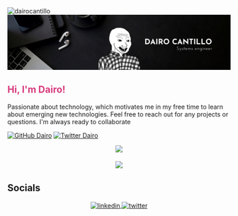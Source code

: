 <img src="https://komarev.com/ghpvc/?username=dairocantillo&label=Profile%20views&color=D83A7C&style=flat" alt="dairocantillo" />

<img src="https://github.com/DairoCantillo/DairoCantillo/blob/main/images/banner.png">
<h2 style="color: #D83A7C;">Hi, I'm Dairo!</h2>
<p>
    Passionate about technology, which motivates me in my free time to learn about emerging new technologies. Feel free to reach out for any projects or questions. I'm always ready to collaborate
</em></p>

[![GitHub Dairo](https://img.shields.io/github/followers/dairocantillo?label=follow&style=social)](https://github.com/dairocantillo)
[![Twitter Dairo](https://img.shields.io/twitter/follow/DecaUwU?label=Follow)](https://twitter.com/DecaUwU)



<div align="center">
  <img src="https://github-readme-stats.vercel.app/api?username=dairocantillo&show_icons=true&theme=radical&include_all_commits=true"/>

  <br>
  <br>
  <a href="https://skillicons.dev">
    <img src="https://skillicons.dev/icons?i=react,redux,jest,emotion,nextjs,html,css,sass,tailwind,aws,docker,linux,git,python,flask,javascript,typescript,nodejs&theme=dark&perline=9" />
  </a>

</div>

## Socials
<div align="center">
    <a href="https://linkedin.com/in/Deca" target="blank">
        <img align="center" src="https://img.icons8.com/?size=100&id=13930&format=png&color=000000" alt="linkedin" height="50" width="50" />
    </a>
    <a href="https://twitter.com/DecaUwU" target="blank">
        <img align="center" src="https://img.icons8.com/?size=100&id=6Fsj3rv2DCmG&format=png&color=000000" alt="twitter" height="50" width="50" />
    </a>

</div>
